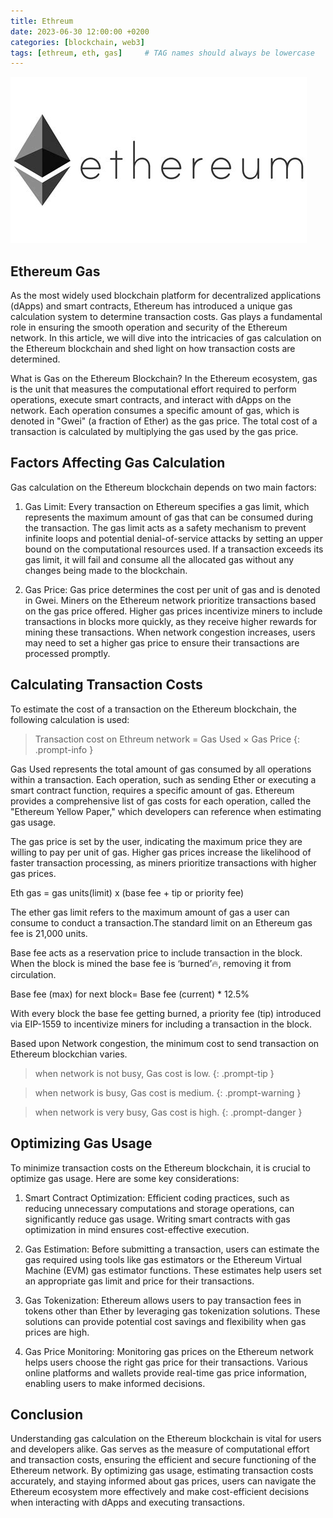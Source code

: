 ```yaml
---
title: Ethreum
date: 2023-06-30 12:00:00 +0200
categories: [blockchain, web3]
tags: [ethreum, eth, gas]     # TAG names should always be lowercase
---
```


![ETHEREUM Blockchain](/assets/img/articles/ethreum_logo.png)

## Ethereum Gas

As the most widely used blockchain platform for decentralized applications (dApps) and smart contracts, Ethereum has introduced a unique gas calculation system to determine transaction costs. Gas plays a fundamental role in ensuring the smooth operation and security of the Ethereum network. In this article, we will dive into the intricacies of gas calculation on the Ethereum blockchain and shed light on how transaction costs are determined.

What is Gas on the Ethereum Blockchain?
In the Ethereum ecosystem, gas is the unit that measures the computational effort required to perform operations, execute smart contracts, and interact with dApps on the network. Each operation consumes a specific amount of gas, which is denoted in "Gwei" (a fraction of Ether) as the gas price. The total cost of a transaction is calculated by multiplying the gas used by the gas price.

## Factors Affecting Gas Calculation
Gas calculation on the Ethereum blockchain depends on two main factors:

1. Gas Limit: Every transaction on Ethereum specifies a gas limit, which represents the maximum amount of gas that can be consumed during the transaction. The gas limit acts as a safety mechanism to prevent infinite loops and potential denial-of-service attacks by setting an upper bound on the computational resources used. If a transaction exceeds its gas limit, it will fail and consume all the allocated gas without any changes being made to the blockchain.

2. Gas Price: Gas price determines the cost per unit of gas and is denoted in Gwei. Miners on the Ethereum network prioritize transactions based on the gas price offered. Higher gas prices incentivize miners to include transactions in blocks more quickly, as they receive higher rewards for mining these transactions. When network congestion increases, users may need to set a higher gas price to ensure their transactions are processed promptly.

## Calculating Transaction Costs
To estimate the cost of a transaction on the Ethereum blockchain, the following calculation is used:


> Transaction cost on Ethreum network = Gas Used × Gas Price
{: .prompt-info }

Gas Used represents the total amount of gas consumed by all operations within a transaction. Each operation, such as sending Ether or executing a smart contract function, requires a specific amount of gas. Ethereum provides a comprehensive list of gas costs for each operation, called the "Ethereum Yellow Paper," which developers can reference when estimating gas usage.

The gas price is set by the user, indicating the maximum price they are willing to pay per unit of gas. Higher gas prices increase the likelihood of faster transaction processing, as miners prioritize transactions with higher gas prices.

Eth gas = gas units(limit) x (base fee + tip or priority fee)

The ether gas limit refers to the maximum amount of gas a user can consume to conduct a transaction.The standard limit on an Ethereum gas fee is 21,000 units.

Base fee acts as a reservation price to include transaction in the block. When the block is mined the base fee is ‘burned’🔥, removing it from circulation.

Base fee (max) for next block= Base fee (current) * 12.5%

With every block the base fee getting burned, a priority fee (tip) introduced via EIP-1559 to incentivize miners for including a transaction in the block.

Based upon Network congestion, the minimum cost to send transaction on Ethereum blockchian varies.
> when network is not busy, Gas cost is low. 
{: .prompt-tip }

> when network is busy, Gas cost is medium.
{: .prompt-warning }

> when network is very busy, Gas cost is high.
{: .prompt-danger }

## Optimizing Gas Usage
To minimize transaction costs on the Ethereum blockchain, it is crucial to optimize gas usage. Here are some key considerations:

1. Smart Contract Optimization: Efficient coding practices, such as reducing unnecessary computations and storage operations, can significantly reduce gas usage. Writing smart contracts with gas optimization in mind ensures cost-effective execution.

2. Gas Estimation: Before submitting a transaction, users can estimate the gas required using tools like gas estimators or the Ethereum Virtual Machine (EVM) gas estimator functions. These estimates help users set an appropriate gas limit and price for their transactions.

3. Gas Tokenization: Ethereum allows users to pay transaction fees in tokens other than Ether by leveraging gas tokenization solutions. These solutions can provide potential cost savings and flexibility when gas prices are high.

4. Gas Price Monitoring: Monitoring gas prices on the Ethereum network helps users choose the right gas price for their transactions. Various online platforms and wallets provide real-time gas price information, enabling users to make informed decisions.

## Conclusion
Understanding gas calculation on the Ethereum blockchain is vital for users and developers alike. Gas serves as the measure of computational effort and transaction costs, ensuring the efficient and secure functioning of the Ethereum network. By optimizing gas usage, estimating transaction costs accurately, and staying informed about gas prices, users can navigate the Ethereum ecosystem more effectively and make cost-efficient decisions when interacting with dApps and executing transactions.